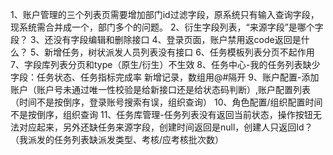 1、账户管理的三个列表页需要增加部门id过滤字段，原系统只有输入查询字段，现系统需合并成一个，部门多个的问题。
2、衍生字段列表，“来源字段”是哪个字段？
3、还没有字段编辑和删除接口
4、登录页面，账户禁用返code返回是什么？
5、新增任务，树状派发人员列表没有接口
6、任务模板列表分页不起作用
7、字段库列表分页和type（原生/衍生）不生效
8、任务中心-我的任务列表缺少字段：任务状态、任务指标完成率
新增记录，数组用@#隔开
9、账户配置-添加账户（账户号未通过唯一性校验是给新接口还是给状态码判断）,账户配置列表（时间不是按倒序，登录账号搜索有误，组织查询）
10、角色配置/组织配置时间不是按倒序，组织查询
11、任务库管理-任务列表没有返回当前状态，操作按钮无法对应起来，另外还缺任务来源字段，创建时间返回是null，创建人只返回Id？
    （我派发的任务列表缺派发类型、考核/应考核批次数）

